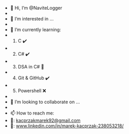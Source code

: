 - 👋 Hi, I’m @NaviteLogger
- 
- 👀 I’m interested in ...
- 
- 🌱 I’m currently learning:
- 1. C ✔️
- 2. C# ✔️
- 3. DSA in C# 🔎
- 4. Git & GitHub ✔️
- 5. Powershell ❌
- 
- 💞️ I’m looking to collaborate on ...
- 
- 📫 How to reach me:
- 📩: kacprzakmarek92@gmail.com 
- 💬: www.linkedin.com/in/marek-kacprzak-238053218/



<!---
NaviteLogger/NaviteLogger is a ✨ special ✨ repository because its `README.md` (this file) appears on your GitHub profile.
You can click the Preview link to take a look at your changes.
--->
